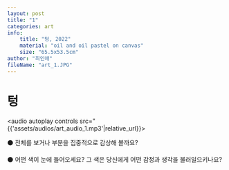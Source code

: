 ```yaml
---
layout: post
title: "1"
categories: art
info:
    title: "텅, 2022"
    material: "oil and oil pastel on canvas"
    size: "65.5x53.5cm"
author: "최인애"
fileName: "art_1.JPG"
---
```


# 텅

<audio autoplay controls src="{{'assets/audios/art_audio_1.mp3'|relative_url}}></audio>

⚫️ 전체를 보거나 부분을 집중적으로 감상해 볼까요?

⚫️ 어떤 색이 눈에 들어오세요? 그 색은 당신에게 어떤 감정과 생각을 불러일으키나요?
